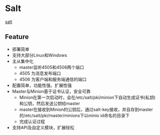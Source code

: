 # Salt

[salt](https://www.cnblogs.com/wudonghang/p/5871957.html)

## Feature

- 部署简单
- 支持大部分Linux和Windows
- 主从集中化
    - master监听4505和4506两个端口
    - 4505 为消息发布端口
    - 4506 为客户端和服务端通信的端口
- 配置简单，功能性强，扩展性强
- Master与Minion基于证书认证，安全可靠
    - Minion在第一次启动时，会在/etc/salt/pki/minion下自动生成证书(私钥)和公钥，然后发送公钥给master
    - master在接收到Minion的公钥后，通过salt-key接收，并且存到master的/etc/salt/pki/master/minions下以minio id命名的目录下
    - 完成认证过程
- 支持API及自定义模块，扩展轻松